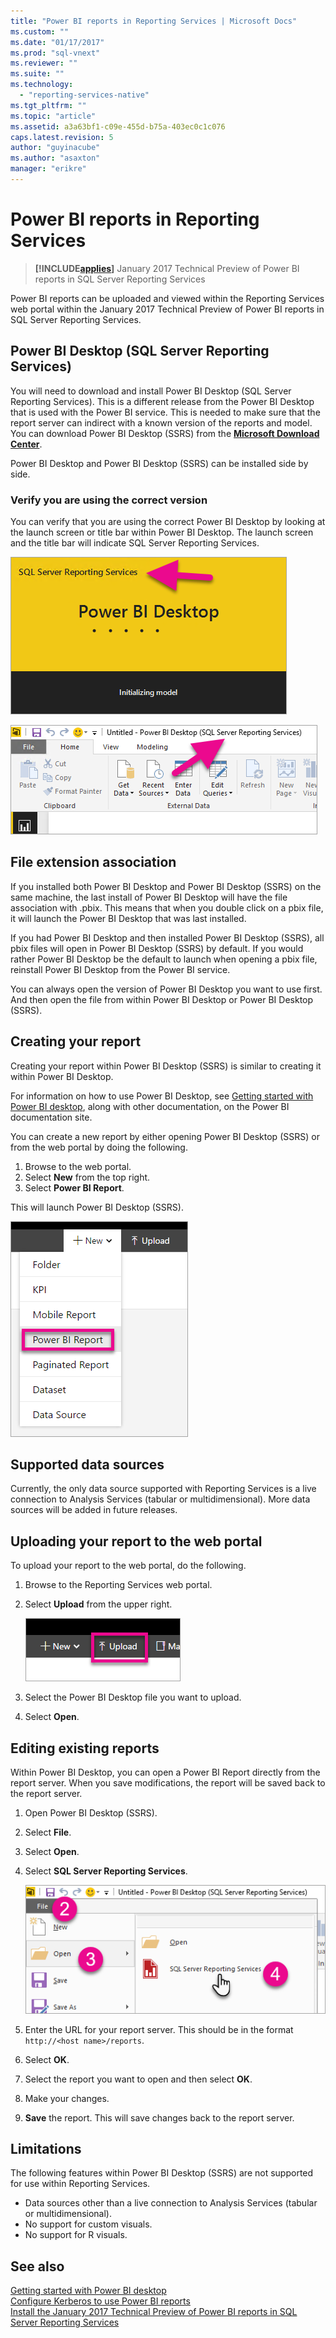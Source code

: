 ```yaml
---
title: "Power BI reports in Reporting Services | Microsoft Docs"
ms.custom: ""
ms.date: "01/17/2017"
ms.prod: "sql-vnext"
ms.reviewer: ""
ms.suite: ""
ms.technology: 
  - "reporting-services-native"
ms.tgt_pltfrm: ""
ms.topic: "article"
ms.assetid: a3a63bf1-c09e-455d-b75a-403ec0c1c076
caps.latest.revision: 5
author: "guyinacube"
ms.author: "asaxton"
manager: "erikre"
---
```

# Power BI reports in Reporting Services
> **[!INCLUDE[applies](../includes/applies-md.md)]**  January 2017 Technical Preview of Power BI reports in SQL Server Reporting Services

Power BI reports can be uploaded and viewed within the Reporting Services web portal within the January 2017 Technical Preview of Power BI reports in SQL Server Reporting Services.

## Power BI Desktop (SQL Server Reporting Services)

You will need to download and install Power BI Desktop (SQL Server Reporting Services). This is a different release from the Power BI Desktop that is used with the Power BI service. This is needed to make sure that the report server can indirect with a known version of the reports and model. You can download Power BI Desktop (SSRS) from the **[Microsoft Download Center](https://go.microsoft.com/fwlink/?linkid=839351)**.

Power BI Desktop and Power BI Desktop (SSRS) can be installed side by side.

### Verify you are using the correct version
You can verify that you are using the correct Power BI Desktop by looking at the launch screen or title bar within Power BI Desktop. The launch screen and the title bar will indicate SQL Server Reporting Services.

![ssrs-powerbi-desktop1](../reporting-services/media/ssrs-powerbi-desktop1.png)

![ssrs-powerbi-desktop2](../reporting-services/media/ssrs-powerbi-desktop2.png)

## File extension association
If you installed both Power BI Desktop and Power BI Desktop (SSRS) on the same machine, the last install of Power BI Desktop will have the file association with .pbix. This means that when you double click on a pbix file, it will launch the Power BI Desktop that was last installed.

If you had Power BI Desktop and then installed Power BI Desktop (SSRS), all pbix files will open in Power BI Desktop (SSRS) by default. If you would rather Power BI Desktop be the default to launch when opening a pbix file, reinstall Power BI Desktop from the Power BI service.

You can always open the version of Power BI Desktop you want to use first. And then open the file from within Power BI Desktop or Power BI Desktop (SSRS).

## Creating your report

Creating your report within Power BI Desktop (SSRS) is similar to creating it within Power BI Desktop.

For information on how to use Power BI Desktop, see [Getting started with Power BI desktop](https://powerbi.microsoft.com/documentation/powerbi-desktop-getting-started/), along with other documentation, on the Power BI documentation site.

You can create a new report by either opening Power BI Desktop (SSRS) or from the web portal by doing the following.

1.	Browse to the web portal.
2.	Select **New** from the top right.
3.	Select **Power BI Report**.

This will launch Power BI Desktop (SSRS).

![ssrs-powerbi-new](../reporting-services/media/ssrs-powerbi-new.png)

## Supported data sources

Currently, the only data source supported with Reporting Services is a live connection to Analysis Services (tabular or multidimensional). More data sources will be added in future releases. 

## Uploading your report to the web portal

To upload your report to the web portal, do the following.

1.	Browse to the Reporting Services web portal.
2.	Select **Upload** from the upper right.

    ![ssrs-powerbi-upload](../reporting-services/media/ssrs-powerbi-upload.png)

3.	Select the Power BI Desktop file you want to upload.
4.	Select **Open**.

## Editing existing reports

Within Power BI Desktop, you can open a Power BI Report directly from the report server. When you save modifications, the report will be saved back to the report server.

1.	Open Power BI Desktop (SSRS).
2.	Select **File**.
3.	Select **Open**.
4.	Select **SQL Server Reporting Services**.

    ![ssrs-powerbi-edit-existing](../reporting-services/media/ssrs-powerbi-edit-existing.png)

5.	Enter the URL for your report server. This should be in the format `http://<host name>/reports`.
6.	Select **OK**.
7.	Select the report you want to open and then select **OK**.
8.	Make your changes.
9.	**Save** the report. This will save changes back to the report server.

## Limitations
The following features within Power BI Desktop (SSRS) are not supported for use within Reporting Services.

-	Data sources other than a live connection to Analysis Services (tabular or multidimensional).
-	No support for custom visuals.
-	No support for R visuals.

## See also
[Getting started with Power BI desktop](https://powerbi.microsoft.com/documentation/powerbi-desktop-getting-started/)  
[Configure Kerberos to use Power BI reports](../reporting-services/report-server/configure-kerberos-to-use-power-bi-reports.md)  
[Install the January 2017 Technical Preview of Power BI reports in SQL Server Reporting Services](../reporting-services/install-windows/install-january-2017-technical-preview-power-bi-reports.md)

